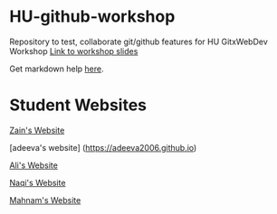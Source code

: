 # HU-github-workshop
Repository to test, collaborate git/github features for HU GitxWebDev Workshop
[Link to workshop slides](https://1drv.ms/p/s!AkTlh5yyv5yhgsF6D79SphrhbGsv3w)

Get markdown help [here](https://www.markdownguide.org/cheat-sheet/).
# Student Websites
[Zain's Website](https://zainau.github.io)

[adeeva's website] (https://adeeva2006.github.io)

[Ali's Website](ali-boii.github.io)

[Naqi's Website](naqi-boi.github.io)

[Mahnam's Website](mahnamm07.github.io)
